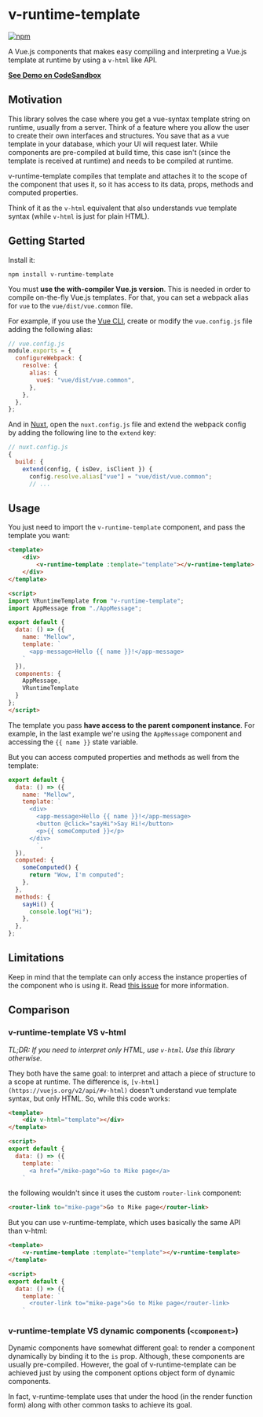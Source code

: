 # v-runtime-template

[![npm](https://img.shields.io/npm/v/v-runtime-template.svg)](https://www.npmjs.com/package/v-runtime-template)

A Vue.js components that makes easy compiling and interpreting a Vue.js template at runtime by using a `v-html` like API.

**[See Demo on CodeSandbox](https://codesandbox.io/s/884v9kq790)**

## Motivation

This library solves the case where you get a vue-syntax template string on runtime, usually from a server. Think of a feature where you allow the user to create their own interfaces and structures. You save that as a vue template in your database, which your UI will request later. While components are pre-compiled at build time, this case isn't (since the template is received at runtime) and needs to be compiled at runtime.

v-runtime-template compiles that template and attaches it to the scope of the component that uses it, so it has access to its data, props, methods and computed properties.

Think of it as the `v-html` equivalent that also understands vue template syntax (while `v-html` is just for plain HTML).

## Getting Started

Install it:

```
npm install v-runtime-template
```

You must **use the with-compiler Vue.js version**. This is needed in order to compile on-the-fly Vue.js templates. For that, you can set a webpack alias for `vue` to the `vue/dist/vue.common` file.

For example, if you use the [Vue CLI](https://github.com/vuejs/vue-cli), create or modify the `vue.config.js` file adding the following alias:

```js
// vue.config.js
module.exports = {
  configureWebpack: {
    resolve: {
      alias: {
        vue$: "vue/dist/vue.common",
      },
    },
  },
};
```

And in [Nuxt](http://nuxtjs.org/), open the `nuxt.config.js` file and extend the webpack config by adding the following line to the `extend` key:

```js
// nuxt.config.js
{
  build: {
    extend(config, { isDev, isClient }) {
      config.resolve.alias["vue"] = "vue/dist/vue.common";
      // ...
```

## Usage

You just need to import the `v-runtime-template` component, and pass the template you want:

```html
<template>
	<div>
		<v-runtime-template :template="template"></v-runtime-template>
	</div>
</template>

<script>
import VRuntimeTemplate from "v-runtime-template";
import AppMessage from "./AppMessage";

export default {
  data: () => ({
    name: "Mellow",
    template: `
      <app-message>Hello {{ name }}!</app-message>
    `
  }),
  components: {
    AppMessage,
    VRuntimeTemplate
  }
};
</script>
```

The template you pass **have access to the parent component instance**. For example, in the last example we're using the `AppMessage` component and accessing the `{{ name }}` state variable.

But you can access computed properties and methods as well from the template:

```js
export default {
  data: () => ({
    name: "Mellow",
    template: `
      <div>
        <app-message>Hello {{ name }}!</app-message>
        <button @click="sayHi">Say Hi!</button>
        <p>{{ someComputed }}</p>
      </div>
		`,
  }),
  computed: {
    someComputed() {
      return "Wow, I'm computed";
    },
  },
  methods: {
    sayHi() {
      console.log("Hi");
    },
  },
};
```

## Limitations

Keep in mind that the template can only access the instance properties of the component who is using it. Read [this issue](https://github.com/alexjoverm/v-runtime-template/issues/9) for more information.

## Comparison

### v-runtime-template VS v-html

_TL;DR: If you need to interpret only HTML, use `v-html`. Use this library otherwise._

They both have the same goal: to interpret and attach a piece of structure to a scope at runtime. The difference is, `[v-html](https://vuejs.org/v2/api/#v-html)` doesn't understand vue template syntax, but only HTML. So, while this code works:

```html
<template>
	<div v-html="template"></div>
</template>

<script>
export default {
  data: () => ({
    template: `
      <a href="/mike-page">Go to Mike page</a>
    `
```

the following wouldn't since it uses the custom `router-link` component:

```html
<router-link to="mike-page">Go to Mike page</router-link>
```

But you can use v-runtime-template, which uses basically the same API than v-html:

```html
<template>
	<v-runtime-template :template="template"></v-runtime-template>
</template>

<script>
export default {
  data: () => ({
    template: `
      <router-link to="mike-page">Go to Mike page</router-link>
    `
```

### v-runtime-template VS dynamic components (`<component>`)

Dynamic components have somewhat different goal: to render a component dynamically by binding it to the `is` prop. Although, these components are usually pre-compiled. However, the goal of v-runtime-template can be achieved just by using the component options object form of dynamic components.

In fact, v-runtime-template uses that under the hood (in the render function form) along with other common tasks to achieve its goal.
